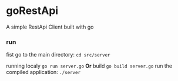# goRestApi
A simple RestApi Client built with go

### run
fist go to the main directory: `cd src/server`


running localy `go run server.go`
**Or**
build `go build server.go`
run the compiled application: `./server`

